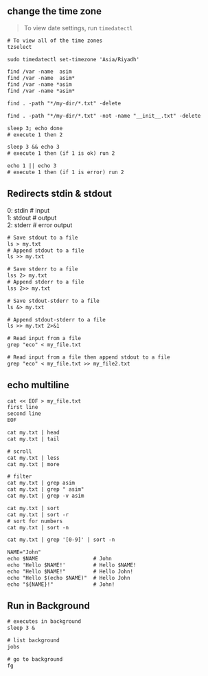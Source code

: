 ## change the time zone
> To view date settings, run `timedatectl`
```txt
# To view all of the time zones
tzselect

sudo timedatectl set-timezone 'Asia/Riyadh'
```



```txt
find /var -name  asim
find /var -name  asim*
find /var -name *asim
find /var -name *asim*

find . -path "*/my-dir/*.txt" -delete

find . -path "*/my-dir/*.txt" -not -name "__init__.txt" -delete
```


```txt
sleep 3; echo done 
# execute 1 then 2

sleep 3 && echo 3 
# execute 1 then (if 1 is ok) run 2

echo 1 || echo 3 
# execute 1 then (if 1 is error) run 2
```


## Redirects stdin & stdout
0: stdin     # input   
1: stdout    # output   
2: stderr    # error output    
```txt
# Save stdout to a file
ls > my.txt
# Append stdout to a file
ls >> my.txt
```

```txt
# Save stderr to a file
lss 2> my.txt
# Append stderr to a file
lss 2>> my.txt

# Save stdout-stderr to a file
ls &> my.txt

# Append stdout-stderr to a file
ls >> my.txt 2>&1
```


```txt
# Read input from a file
grep "eco" < my_file.txt

# Read input from a file then append stdout to a file
grep "eco" < my_file.txt >> my_file2.txt
```


## echo multiline
```txt
cat << EOF > my_file.txt
first line
second line
EOF
```



```txt
cat my.txt | head
cat my.txt | tail

# scroll
cat my.txt | less
cat my.txt | more

# filter
cat my.txt | grep asim
cat my.txt | grep " asim"
cat my.txt | grep -v asim

cat my.txt | sort
cat my.txt | sort -r
# sort for numbers
cat my.txt | sort -n

cat my.txt | grep '[0-9]' | sort -n
```


```txt
NAME="John"
echo $NAME                  # John
echo 'Hello $NAME!'         # Hello $NAME!
echo "Hello $NAME!"         # Hello John!
echo "Hello $(echo $NAME)"  # Hello John
echo "${NAME}!"             # John!
```


## Run in Background
```txt
# executes in background
sleep 3 &

# list background
jobs

# go to background
fg
```


